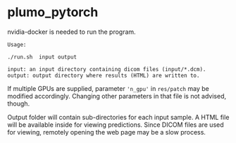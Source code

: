 # plumo_pytorch

nvidia-docker is needed to run the program.
```
Usage:

./run.sh  input output

input: an input directory containing dicom files (input/*.dcm).
output: output directory where results (HTML) are written to.
```
If multiple GPUs are supplied, parameter  ```'n_gpu'``` in ```res/patch``` may be modified accordingly. Changing other parameters in that file is not advised, though.

Output folder will contain sub-directories for each input sample. A HTML file will be available inside for viewing predictions. Since DICOM files are used for viewing, remotely opening the web page may be a slow process. 
